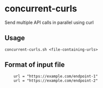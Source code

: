 # concurrent-curls
Send multiple API calls in parallel using curl

## Usage
`concurrent-curls.sh <file-containing-urls>`

## Format of input file

        url = "https://example.com/endpoint-1"
        url = "https://example.com/endpoint-2"
